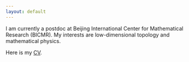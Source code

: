 ```yaml
---
layout: default
---
```


I am currently a postdoc at Beijing International Center for Mathematical Research (BICMR). My interests are low-dimensional topology and mathematical physics.

Here is my [CV](./cv.md).


